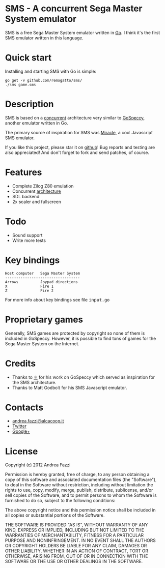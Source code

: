 # SMS - A concurrent Sega Master System emulator

SMS is a free Sega Master System emulator written in
[Go](http://golang.org). I think it's the first SMS emulator written
in this language.

# Quick start

Installing and starting SMS with Go is simple:

    go get -v github.com/remogatto/sms/
    ./sms game.sms

# Description

SMS is based on a
[concurrent](http://github.com/remogatto/gospeccy/wiki/Architecture)
architecture very similar to
[GoSpeccy](http://github.com/remogatto/gospeccy), another emulator
written in Go.

The primary source of inspiration for SMS was
[Miracle](http://xania.org/miracle/miracle.html), a cool
Javascript SMS emulator.

If you like this project, please star it on
[github](http://github.com/remogatto/sms)! Bug reports and testing are
also appreciated! And don't forget to fork and send patches, of
course.

# Features

* Complete Zilog Z80 emulation
* Concurrent [architecture](http://github.com/remogatto/gospeccy/wiki/Architecture)
* SDL backend
* 2x scaler and fullscreen

# Todo

* Sound support
* Write more tests

# Key bindings

    Host computer   Sega Master System
    ----------------------------------
    Arrows          Joypad directions
    X               Fire 1
    Z               Fire 2

For more info about key bindings see file <tt>input.go</tt>

# Proprietary games

Generally, SMS games are protected by copyright so none of them
is included in GoSpeccy. However, it is possible to find tons of games
for the Sega Master System on the Internet.

# Credits

* Thanks to [⚛](http://github.com/0xe2-0x9a-0x9b) for his work on
  GoSpeccy which served as inspiration for the SMS architecture.
* Thanks to Matt Godbolt for his SMS Javascript emulator.

# Contacts

* andrea.fazzi@alcacoop.it
* [Twitter](http://twitter.com/remogatto)
* [Google+](https://plus.google.com/u/0/100271912081202470197/posts/p/pub)

# License

Copyright (c) 2012 Andrea Fazzi

Permission is hereby granted, free of charge, to any person obtaining
a copy of this software and associated documentation files (the
"Software"), to deal in the Software without restriction, including
without limitation the rights to use, copy, modify, merge, publish,
distribute, sublicense, and/or sell copies of the Software, and to
permit persons to whom the Software is furnished to do so, subject to
the following conditions:

The above copyright notice and this permission notice shall be
included in all copies or substantial portions of the Software.

THE SOFTWARE IS PROVIDED "AS IS", WITHOUT WARRANTY OF ANY KIND,
EXPRESS OR IMPLIED, INCLUDING BUT NOT LIMITED TO THE WARRANTIES OF
MERCHANTABILITY, FITNESS FOR A PARTICULAR PURPOSE AND
NONINFRINGEMENT. IN NO EVENT SHALL THE AUTHORS OR COPYRIGHT HOLDERS BE
LIABLE FOR ANY CLAIM, DAMAGES OR OTHER LIABILITY, WHETHER IN AN ACTION
OF CONTRACT, TORT OR OTHERWISE, ARISING FROM, OUT OF OR IN CONNECTION
WITH THE SOFTWARE OR THE USE OR OTHER DEALINGS IN THE SOFTWARE.

